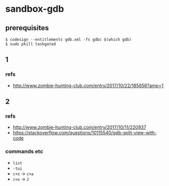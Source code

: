 # sandbox-gdb

## prerequisites

```
$ codesign --entitlements gdb.xml -fs gdbc $(which gdb)
$ sudo pkill taskgated
```

## 1

### refs

* http://www.zombie-hunting-club.com/entry/2017/10/22/185656?amp=1

## 2

### refs

* http://www.zombie-hunting-club.com/entry/2017/10/11/220937
* https://stackoverflow.com/questions/10115540/gdb-split-view-with-code

### commands etc

* `list`
* `-tui`
* `c+x` -> `c+a`
* `c+x` -> `2`
